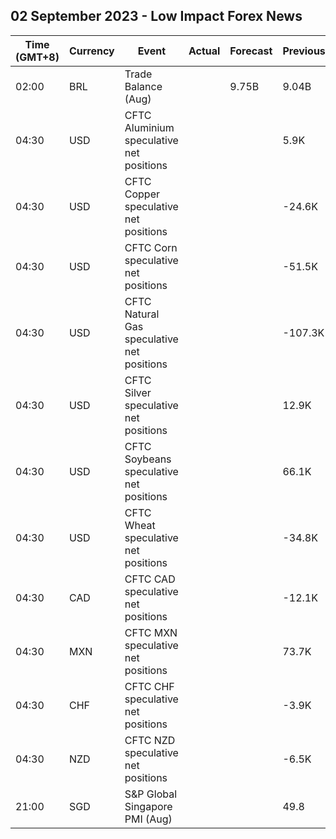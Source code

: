 ## 02 September 2023 - Low Impact Forex News

| Time (GMT+8) | Currency | Event | Actual | Forecast | Previous |
|------|----------|-------|--------|----------|----------|
| 02:00 | BRL | Trade Balance (Aug) |  | 9.75B | 9.04B |
| 04:30 | USD | CFTC Aluminium speculative net positions |  |  | 5.9K |
| 04:30 | USD | CFTC Copper speculative net positions |  |  | -24.6K |
| 04:30 | USD | CFTC Corn speculative net positions |  |  | -51.5K |
| 04:30 | USD | CFTC Natural Gas speculative net positions |  |  | -107.3K |
| 04:30 | USD | CFTC Silver speculative net positions |  |  | 12.9K |
| 04:30 | USD | CFTC Soybeans speculative net positions |  |  | 66.1K |
| 04:30 | USD | CFTC Wheat speculative net positions |  |  | -34.8K |
| 04:30 | CAD | CFTC CAD speculative net positions |  |  | -12.1K |
| 04:30 | MXN | CFTC MXN speculative net positions |  |  | 73.7K |
| 04:30 | CHF | CFTC CHF speculative net positions |  |  | -3.9K |
| 04:30 | NZD | CFTC NZD speculative net positions |  |  | -6.5K |
| 21:00 | SGD | S&P Global Singapore PMI (Aug) |  |  | 49.8 |
